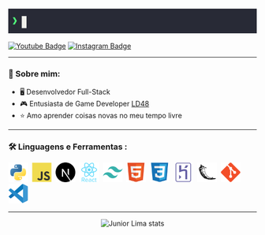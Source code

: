 ![bash](tm.gif)


[![Youtube Badge](https://img.shields.io/badge/YouTube-red?style=for-the-badge&logo=youtube&logoColor=white&link=https://www.youtube.com/channel/UCh5-nmCnFTUD2LsPTzWmdKg)](https://www.youtube.com/channel/UCh5-nmCnFTUD2LsPTzWmdKg)
[![Instagram Badge](https://img.shields.io/badge/Instagram-orange?style=for-the-badge&logo=instagram&logoColor=white&link=https://www.instagram.com/iorjunior/)](https://www.instagram.com/iorjunior/)


---

### 👾 Sobre mim:

- 🖥️  Desenvolvedor Full-Stack 
- 🎮  Entusiasta de Game Developer [LD48](https://ldjam.com/events/ludum-dare/48/britaminer)
- ⭐  Amo aprender coisas novas no meu tempo livre


---

### :hammer_and_wrench: Linguagens e Ferramentas :

<div>
 <img src="https://github.com/devicons/devicon/blob/master/icons/python/python-original.svg" title="Python" alt="Python" width="40" height="40"/>&nbsp;
 <img src="https://github.com/devicons/devicon/blob/master/icons/javascript/javascript-original.svg" title="Javascript" alt="Javascript" width="40" height="40"/>&nbsp;
 <img src="https://github.com/devicons/devicon/blob/master/icons/nextjs/nextjs-original.svg" title="Nextjs" alt="Nextjs" width="40" height="40"/>&nbsp;
 <img src="https://github.com/devicons/devicon/blob/master/icons/react/react-original-wordmark.svg" title="React" alt="React" width="40" height="40"/>&nbsp; 
 <img src="https://github.com/devicons/devicon/blob/master/icons/tailwindcss/tailwindcss-plain.svg" title="Tailwindcss" alt="Tailwindcss" width="40" height="40"/>&nbsp;
 <img src="https://github.com/devicons/devicon/blob/master/icons/html5/html5-original.svg" title="Html5" alt="Html5" width="40" height="40"/>&nbsp;
 <img src="https://github.com/devicons/devicon/blob/master/icons/css3/css3-original.svg" title="Css3" alt="Css3" width="40" height="40"/>&nbsp;
 <img src="https://github.com/devicons/devicon/blob/master/icons/heroku/heroku-original.svg" title="Heroku" alt="Heroku" width="40" height="40"/>&nbsp;
 <img src="https://github.com/devicons/devicon/blob/master/icons/flask/flask-original.svg" title="Flask" alt="Flask" width="40" height="40"/>&nbsp;
 <img src="https://github.com/devicons/devicon/blob/master/icons/git/git-original.svg" title="Git" alt="Git" width="40" height="40"/>&nbsp;
 <img src="https://github.com/devicons/devicon/blob/master/icons/vscode/vscode-original.svg" title="Vscode" alt="Vscode" width="40" height="40"/>&nbsp;
</div>

---

<div align="center">
 <img src="https://github-readme-stats.vercel.app/api?username=iorjunior&theme=dark&show_icons=true&count_private=true" alt="Junior Lima stats">
</div>

 

